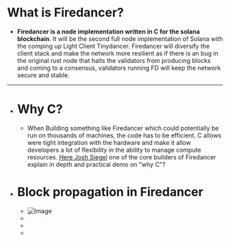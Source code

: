  # What is Firedancer?
- **Firedancer is a node implementation written in C for the solana blockchain**. It will be the second full node implementation of Solana with the comping up Light Client Tinydancer. Firedancer will diversify the client stack and make the network more resilient as if there is an bug in the original rust node that halts the validators from producing blocks and coming to a consensus, validators running FD will keep the network secure and stable.
- ---
- # Why C?
	- When Building something like Firedancer which could potentially be run on thousands of machines, the code has to be efficient. C allows were tight integration with the hardware and make it allow developers a lot of flexibility in the ability to manage compute resources. [Here Josh Siegel](https://www.youtube.com/watch?v=9efhIs37hVI) one of the core builders of Firedancer explain in depth and practical demo on "why C"?
- # Block propagation in Firedancer
	- ![Image](https://pbs.twimg.com/media/FmSWXByXwAAD1oH?format=jpg&name=4096x4096)
	-
	-
	-
